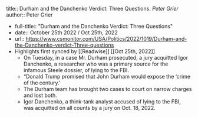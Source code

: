 title:: Durham and the Danchenko Verdict: Three Questions. *Peter Grier*
author:: Peter Grier

- full-title:: "Durham and the Danchenko Verdict: Three Questions"
- date:: October 25th 2022 / Oct 25th, 2022
- url:: https://www.csmonitor.com/USA/Politics/2022/1019/Durham-and-the-Danchenko-verdict-Three-questions
- Highlights first synced by [[Readwise]] [[Oct 25th, 2022]]
	- On Tuesday, in a case Mr. Durham prosecuted, a jury acquitted Igor Danchenko, a researcher who was a primary source for the infamous Steele dossier, of lying to the FBI.
	- “Donald Trump promised that John Durham would expose the ‘crime of the century.’
	- The Durham team has brought two cases to court on narrow charges and lost both.
	- Igor Danchenko, a think-tank analyst accused of lying to the FBI, was acquitted on all counts by a jury on Oct. 18, 2022.